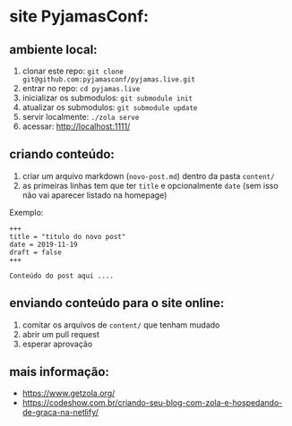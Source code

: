 # site PyjamasConf:

## ambiente local:

1. clonar este repo: `git clone git@github.com:pyjamasconf/pyjamas.live.git`
2. entrar no repo: `cd pyjamas.live`
3. inicializar os submodulos: `git submodule init`
4. atualizar os submodulos: `git submodule update`
5. servir localmente: `./zola serve`
6. acessar: [http://localhost:1111/](http://localhost:1111/)

## criando conteúdo:

1. criar um arquivo markdown (`novo-post.md`) dentro da pasta `content/`
2. as primeiras linhas tem que ter `title` e opcionalmente `date` (sem isso não vai aparecer listado na homepage)

Exemplo:

```
+++
title = "titulo do novo post"
date = 2019-11-19
draft = false
+++

Conteúdo do post aqui ....

```

## enviando conteúdo para o site online:

1. comitar os arquivos de `content/` que tenham mudado
2. abrir um pull request
3. esperar aprovação


## mais informação:

- https://www.getzola.org/
- https://codeshow.com.br/criando-seu-blog-com-zola-e-hospedando-de-graca-na-netlify/
